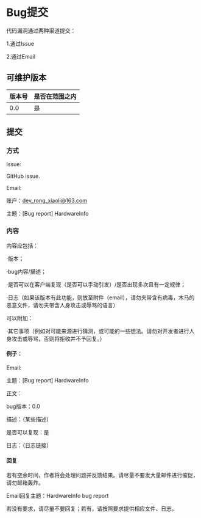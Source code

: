 ﻿# Bug提交
代码漏洞通过两种渠道提交：

1.通过Issue

2.通过Email
## 可维护版本
|版本号|是否在范围之内|
|-|-|
|0.0|是|

## 提交

### 方式
Issue:

GitHub issue.

Email:

账户：dev_rong_xiaoli@163.com

主题：[Bug report] HardwareInfo

### 内容

内容应包括：

·版本；

·bug内容/描述；

·是否可以在客户端复现（是否可以手动引发）/是否出现多次且有一定规律；

·日志（如果该版本有此功能，则放至附件（email），请勿夹带含有病毒，木马的恶意文件，请勿夹带含人身攻击或辱骂的语言）

可以附加：

·其它事项（例如对可能来源进行猜测，或可能的一些想法。请勿对开发者进行人身攻击或辱骂，否则将拒收并不予回复。）

#### 例子：

Email:

主题：[Bug report] HardwareInfo

正文：

bug版本：0.0

描述：（某些描述）

是否可以复现：是

日志：（日志链接）

#### 回复
若有空余时间，作者将会处理问题并反馈结果。请尽量不要发大量邮件进行催促，请勿邮箱轰炸。

Email回复主题：HardwareInfo bug report

若没有要求，请尽量不要回复；若有，请按照要求提供相应文件、日志。